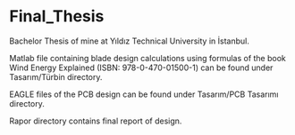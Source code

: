 # Final_Thesis
Bachelor Thesis of mine at Yıldız Technical University in İstanbul.

Matlab file containing blade design calculations using formulas of the book Wind Energy Explained (ISBN: 978-0-470-01500-1)
can be found under Tasarım/Türbin directory.

EAGLE files of the PCB design can be found under Tasarım/PCB Tasarımı directory.

Rapor directory contains final report of design.

